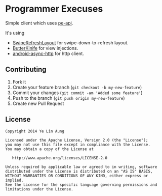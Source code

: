 Programmer Execuses
===================

Simple client which uses [pe-api](https://github.com/yelinaung/pe-api). 

It's using 
- [SwipeRefreshLayout](https://developer.android.com/reference/android/support/v4/widget/SwipeRefreshLayout.html) for swipe-down-to-refresh layout.
- [ButterKinife](https://jakewharton.github.io/butterknife) for view injections.
- [android-async-http](http://loopj.com/android-async-http) for http client.


Contributing
------------

 1. Fork it
 2. Create your feature branch (`git checkout -b my-new-feature`)
 3. Commit your changes (`git commit -am 'Added some feature'`)
 4. Push to the branch (`git push origin my-new-feature`)
 5. Create new Pull Request

License
--------

    Copyright 2014 Ye Lin Aung

    Licensed under the Apache License, Version 2.0 (the "License");
    you may not use this file except in compliance with the License.
    You may obtain a copy of the License at

       http://www.apache.org/licenses/LICENSE-2.0

    Unless required by applicable law or agreed to in writing, software
    distributed under the License is distributed on an "AS IS" BASIS,
    WITHOUT WARRANTIES OR CONDITIONS OF ANY KIND, either express or implied.
    See the License for the specific language governing permissions and
    limitations under the License.

